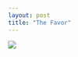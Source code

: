 ```yaml
---
layout: post
title: "The Favor"
---
```

<img id="img" src=" {{ site.baseurl}}/images/28-08-20-20-The-Favor.png"/>